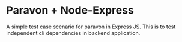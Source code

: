 # Paravon + Node-Express
A simple test case scenario for paravon in Express JS. This is to test independent cli dependencies in backend application.
